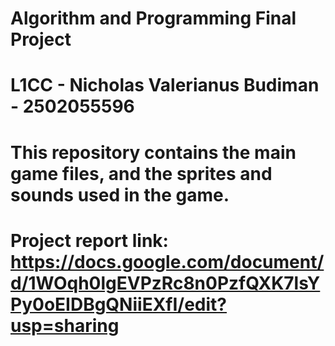 # Algorithm and Programming Final Project 
# L1CC - Nicholas Valerianus Budiman - 2502055596
# This repository contains the main game files, and the sprites and sounds used in the game. 
# Project report link: https://docs.google.com/document/d/1WOqh0lgEVPzRc8n0PzfQXK7lsYPy0oEIDBgQNiiEXfI/edit?usp=sharing
